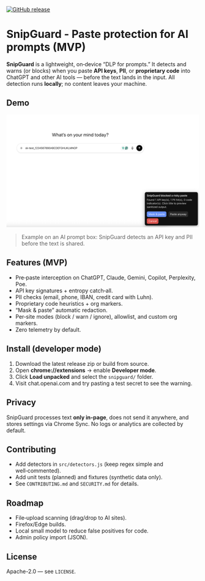 [![GitHub release](https://img.shields.io/github/v/release/ContrailRisks/SnipGuard)](https://github.com/ContrailRisks/SnipGuard/releases)

# SnipGuard - Paste protection for AI prompts (MVP)

**SnipGuard** is a lightweight, on‑device “DLP for prompts.” It detects and warns (or blocks) when you paste **API keys**, **PII**, or **proprietary code** into ChatGPT and other AI tools — before the text lands in the input. All detection runs **locally**; no content leaves your machine.

## Demo
![SnipGuard blocks a risky paste showing options to Mask & paste, Paste anyway (hold to confirm), or Cancel.](img/snipguard-paste-warning.png)

> Example on an AI prompt box: SnipGuard detects an API key and PII before the text is shared.

## Features (MVP)
- Pre‑paste interception on ChatGPT, Claude, Gemini, Copilot, Perplexity, Poe.
- API key signatures + entropy catch‑all.
- PII checks (email, phone, IBAN, credit card with Luhn).
- Proprietary code heuristics + org markers.
- “Mask & paste” automatic redaction.
- Per‑site modes (block / warn / ignore), allowlist, and custom org markers.
- Zero telemetry by default.

## Install (developer mode)
1. Download the latest release zip or build from source.
2. Open **chrome://extensions** → enable **Developer mode**.
3. Click **Load unpacked** and select the `snipguard/` folder.
4. Visit chat.openai.com and try pasting a test secret to see the warning.

## Privacy
SnipGuard processes text **only in-page**, does not send it anywhere, and stores settings via Chrome Sync. No logs or analytics are collected by default.

## Contributing
- Add detectors in `src/detectors.js` (keep regex simple and well‑commented).
- Add unit tests (planned) and fixtures (synthetic data only).
- See `CONTRIBUTING.md` and `SECURITY.md` for details.

## Roadmap
- File‑upload scanning (drag/drop to AI sites).
- Firefox/Edge builds.
- Local small model to reduce false positives for code.
- Admin policy import (JSON).

## License
Apache-2.0 — see `LICENSE`.

